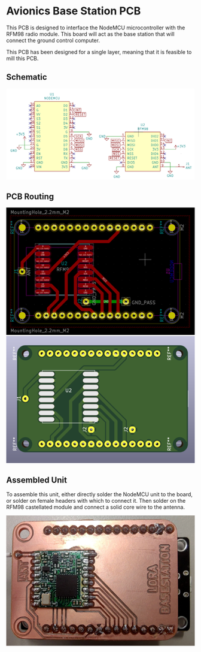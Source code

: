 # Avionics Base Station PCB

This PCB is designed to interface the NodeMCU microcontroller with the RFM98 radio module. This board will act as the base station that will connect the ground control computer.

This PCB has been designed for a single layer, meaning that it is feasible to mill this PCB.

## Schematic

![schematic](images/schematic.png)

## PCB Routing

![PCB](images/PCB.png)
![render](images/render.png)

## Assembled Unit

To assemble this unit, either directly solder the NodeMCU unit to the board, or solder on female headers with which to connect it. Then solder on the RFM98 castellated module and connect a solid core wire to the antenna.

![assembled](images/assembled.jpg)
